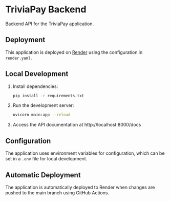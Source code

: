 # TriviaPay Backend

Backend API for the TriviaPay application.

## Deployment

This application is deployed on [Render](https://render.com) using the configuration in `render.yaml`.

## Local Development

1. Install dependencies:
   ```bash
   pip install -r requirements.txt
   ```

2. Run the development server:
   ```bash
   uvicorn main:app --reload
   ```

3. Access the API documentation at http://localhost:8000/docs

## Configuration

The application uses environment variables for configuration, which can be set in a `.env` file for local development.

## Automatic Deployment

The application is automatically deployed to Render when changes are pushed to the main branch using GitHub Actions. 